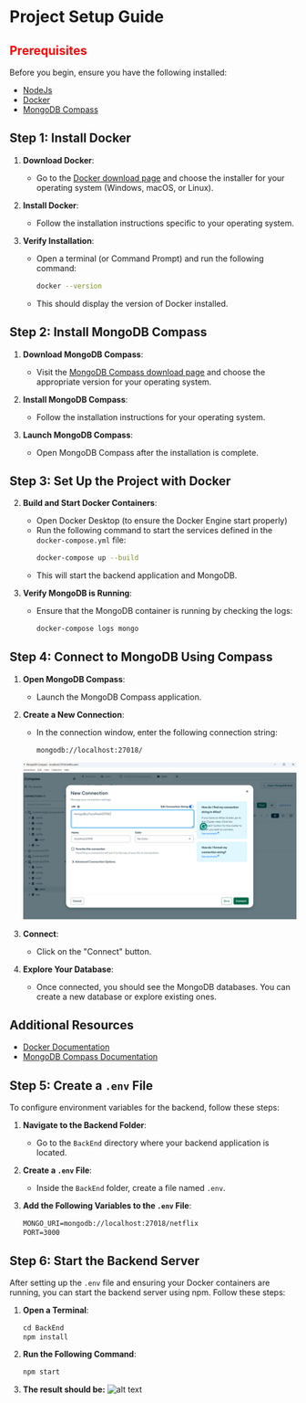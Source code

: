 # Project Setup Guide
## <span style="color:red">Prerequisites</span>

Before you begin, ensure you have the following installed:
- [NodeJs](https://nodejs.org/en)
- [Docker](https://docs.docker.com/get-docker/)
- [MongoDB Compass](https://www.mongodb.com/try/download/compass)

## Step 1: Install Docker

1. **Download Docker**:
   - Go to the [Docker download page](https://docs.docker.com/get-docker/) and choose the installer for your operating system (Windows, macOS, or Linux).

2. **Install Docker**:
   - Follow the installation instructions specific to your operating system.

3. **Verify Installation**:
   - Open a terminal (or Command Prompt) and run the following command:
     ```bash
     docker --version
     ```
   - This should display the version of Docker installed.

## Step 2: Install MongoDB Compass

1. **Download MongoDB Compass**:
   - Visit the [MongoDB Compass download page](https://www.mongodb.com/try/download/compass) and choose the appropriate version for your operating system.

2. **Install MongoDB Compass**:
   - Follow the installation instructions for your operating system.

3. **Launch MongoDB Compass**:
   - Open MongoDB Compass after the installation is complete.

## Step 3: Set Up the Project with Docker


2. **Build and Start Docker Containers**:
   - Open Docker Desktop (to ensure the Docker Engine start properly)
   - Run the following command to start the services defined in the `docker-compose.yml` file:
     ```bash
     docker-compose up --build
     ```
   - This will start the backend application and MongoDB.

3. **Verify MongoDB is Running**:
   - Ensure that the MongoDB container is running by checking the logs:
     ```bash
     docker-compose logs mongo
     ```

## Step 4: Connect to MongoDB Using Compass

1. **Open MongoDB Compass**:
   - Launch the MongoDB Compass application.

2. **Create a New Connection**:
   - In the connection window, enter the following connection string:
     ```
     mongodb://localhost:27018/
     ```

   ![alt text](./assets/readme/image.png)

3. **Connect**:
   - Click on the "Connect" button.

4. **Explore Your Database**:
   - Once connected, you should see the MongoDB databases. You can create a new database or explore existing ones.

## Additional Resources

- [Docker Documentation](https://docs.docker.com/)
- [MongoDB Compass Documentation](https://docs.mongodb.com/compass/current/)
## Step 5: Create a `.env` File

To configure environment variables for the backend, follow these steps:

1. **Navigate to the Backend Folder**:
   - Go to the `BackEnd` directory where your backend application is located.

2. **Create a `.env` File**:
   - Inside the `BackEnd` folder, create a file named `.env`.
   
3. **Add the Following Variables to the `.env` File**:
   ```plaintext
   MONGO_URI=mongodb://localhost:27018/netflix
   PORT=3000
## Step 6: Start the Backend Server

After setting up the `.env` file and ensuring your Docker containers are running, you can start the backend server using npm. Follow these steps:


1. **Open a Terminal**:
   ```
   cd BackEnd
   npm install
   ```

2. **Run the Following Command**:
   ```bash
   npm start
3. **The result should be:**
![alt text](./assets/readme/image-1.png)
